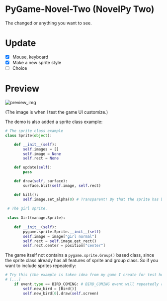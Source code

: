 PyGame-Novel-Two (NovelPy Two)
==================================================
The changed or anything you want to see.

Update
===================================================
- [x] Mouse, keyboard
- [x] Make a new sprite style
- [ ] Choice

Preview
===================================================
![preview_img](https://user-images.githubusercontent.com/108453991/190960355-5b9bac79-7d09-40dc-a26b-2982961c65d3.png)

(The image is when I test the game UI customize.)

The demo is also added a sprite class example:

```py
# The sprite class example
class Sprite(object):

    def __init__(self):
        self.images = []
        self.image = None
        self.rect = None

    def update(self):
        pass

    def draw(self, surface):
        surface.blit(self.image, self.rect)

    def kill():
        self.image.set_alpha(0) # Transparent! By that the sprite has been erased from the screen.
        
 # The girl sprite.
 
 class Girl(manage.Sprite):
 
    def __init__(self):
        pygame.sprite.Sprite.__init__(self)
        self.image = image["girl normal"]
        self.rect = self.image.get_rect()
        self.rect.center = position["center"]

```

The game itself not contains a `pygame.sprite.Group()` based class, since the sprite class already has all features of sprite and group class. So if you want to include sprites repeatedly:

```py
# Try this (the example is taken idea from my game I create for test how I'm good at pygame)
# [...]
    if event.type == BIRD_COMING: # BIRD_COMING event will repeatedly running after 1 sec by pygame.time.set_timer (BIRD_COMING is an USEREVENT)
        self.new_bird = [Bird()]
        self.new_bird[0].draw(self.screen)
